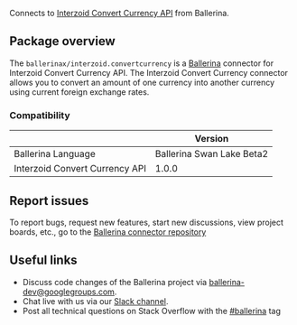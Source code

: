 Connects to [Interzoid Convert Currency API](https://www.interzoid.com/services/convertcurrency) from Ballerina.

## Package overview

The `ballerinax/interzoid.convertcurrency` is a [Ballerina](https://ballerina.io/) connector for Interzoid Convert Currency API. The Interzoid Convert Currency connector allows you to convert an amount of one currency into another currency using current foreign exchange rates.

### Compatibility
|                                | Version                   |
|--------------------------------|---------------------------|
| Ballerina Language             | Ballerina Swan Lake Beta2 |
| Interzoid Convert Currency API | 1.0.0                     |

## Report issues
To report bugs, request new features, start new discussions, view project boards, etc., go to the [Ballerina connector repository](https://github.com/ballerina-platform/ballerinax-openapi-connectors)

## Useful links
- Discuss code changes of the Ballerina project via [ballerina-dev@googlegroups.com](mailto:ballerina-dev@googlegroups.com).
- Chat live with us via our [Slack channel](https://ballerina.io/community/slack/).
- Post all technical questions on Stack Overflow with the [#ballerina](https://stackoverflow.com/questions/tagged/ballerina) tag
